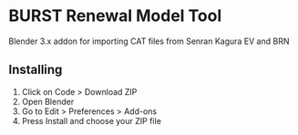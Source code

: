 # BURST Renewal Model Tool
Blender 3.x addon for importing CAT files from Senran Kagura EV and BRN

## Installing

1. Click on Code > Download ZIP
2. Open Blender
3. Go to Edit > Preferences > Add-ons
4. Press Install and choose your ZIP file
